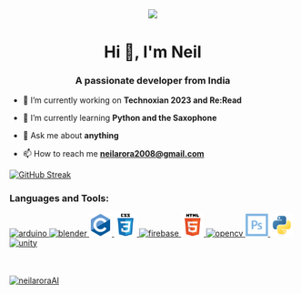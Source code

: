   <div id="header" align="center">
  <img src="https://media4.giphy.com/media/v1.Y2lkPTc5MGI3NjExYnJienptbWdpbzU3cTh1d2t4enZranc5Y3Q3Zm9rMXNsZmF6eTA2NCZlcD12MV9pbnRlcm5hbF9naWZfYnlfaWQmY3Q9Zw/bGgsc5mWoryfgKBx1u/giphy.gif" width="200"/>
</div>
<h1 align="center">Hi 👋, I'm Neil</h1>
<h3 align="center">A passionate developer from India</h3>




- 🔭 I’m currently working on **Technoxian 2023 and Re:Read**

- 🌱 I’m currently learning **Python and the Saxophone**

- 💬 Ask me about **anything**

- 📫 How to reach me **neilarora2008@gmail.com**

[![GitHub Streak](https://github-readme-streak-stats.herokuapp.com?user=japaneil&theme=transparent&hide_border=true&date_format=M%20j%5B%2C%20Y%5D)](https://git.io/streak-stats)


<h3 align="left">Languages and Tools:</h3>
<p align="left"> <a href="https://www.arduino.cc/" target="_blank" rel="noreferrer"> <img src="https://cdn.worldvectorlogo.com/logos/arduino-1.svg" alt="arduino" width="40" height="40"/> </a> <a href="https://www.blender.org/" target="_blank" rel="noreferrer"> <img src="https://download.blender.org/branding/community/blender_community_badge_white.svg" alt="blender" width="40" height="40"/> </a> <a href="https://www.cprogramming.com/" target="_blank" rel="noreferrer"> <img src="https://raw.githubusercontent.com/devicons/devicon/master/icons/c/c-original.svg" alt="c" width="40" height="40"/> </a> <a href="https://www.w3schools.com/css/" target="_blank" rel="noreferrer"> <img src="https://raw.githubusercontent.com/devicons/devicon/master/icons/css3/css3-original-wordmark.svg" alt="css3" width="40" height="40"/> </a> <a href="https://firebase.google.com/" target="_blank" rel="noreferrer"> <img src="https://www.vectorlogo.zone/logos/firebase/firebase-icon.svg" alt="firebase" width="40" height="40"/> </a> <a href="https://www.w3.org/html/" target="_blank" rel="noreferrer"> <img src="https://raw.githubusercontent.com/devicons/devicon/master/icons/html5/html5-original-wordmark.svg" alt="html5" width="40" height="40"/> </a> <a href="https://opencv.org/" target="_blank" rel="noreferrer"> <img src="https://www.vectorlogo.zone/logos/opencv/opencv-icon.svg" alt="opencv" width="40" height="40"/> </a> <a href="https://www.photoshop.com/en" target="_blank" rel="noreferrer"> <img src="https://raw.githubusercontent.com/devicons/devicon/master/icons/photoshop/photoshop-line.svg" alt="photoshop" width="40" height="40"/> </a> <a href="https://www.python.org" target="_blank" rel="noreferrer"> <img src="https://raw.githubusercontent.com/devicons/devicon/master/icons/python/python-original.svg" alt="python" width="40" height="40"/> </a> <a href="https://unity.com/" target="_blank" rel="noreferrer"> <img src="https://www.vectorlogo.zone/logos/unity3d/unity3d-icon.svg" alt="unity" width="40" height="40"/> </a> </p></br></br>

<div>
<a href="https://www.buymeacoffee.com/neilaroraAI"> <img align="center" src="https://cdn.buymeacoffee.com/buttons/v2/default-yellow.png" height="50" width="210" alt="neilaroraAI" /></a>
</div>
